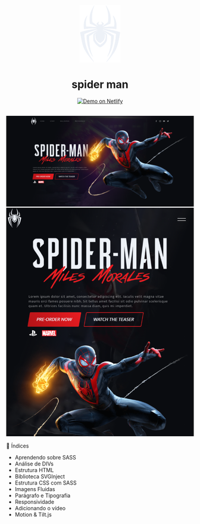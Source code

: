 <div align="center">
  <img src="github/logo-spiderman.svg" >
  <h1> spider man </h1>
</div>
<p align="center">
  <a href="https://spiderman-mikefernando.netlify.app/" target="_blank">
    <img alt="Demo on Netlify" src="https://res.cloudinary.com/LukeMorales/image/upload/v1563043495/readme_logos/demo_on_netlify_bbuvjz.png">
  </a>
</p>

<br>
<div align="center">
  <img src="github/spider.png" >
  <img src="github/spider-2.png" >
</div>

📝 Índices
- Aprendendo sobre SASS
- Análise de DIVs
- Estrutura HTML
- Biblioteca SVGInject
- Estrutura CSS com SASS
- Imagens Fluidas
- Parágrafo e Tipografia
- Responsividade
- Adicionando o vídeo
- Motion & Tilt.js
